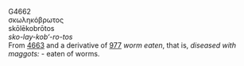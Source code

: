 G4662  
σκωληκόβρωτος  
skōlēkobrōtos  
*sko-lay-kob‘-ro-tos*  
From [4663](g4663) and a derivative of [977](g0977) *worm* *eaten*, that
is, *diseased* *with* *maggots:* - eaten of worms.  
